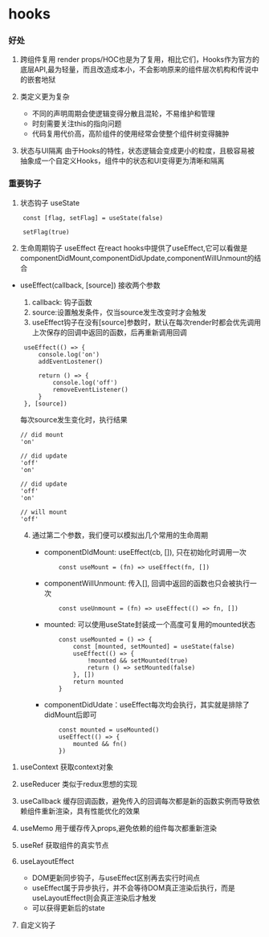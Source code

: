 # hooks

### 好处

1. 跨组件复用 render props/HOC也是为了复用，相比它们，Hooks作为官方的底层API,最为轻量，而且改造成本小，不会影响原来的组件层次机构和传说中的嵌套地狱

2. 类定义更为复杂
    - 不同的声明周期会使逻辑变得分散且混轮，不易维护和管理
    - 时刻需要关注this的指向问题
    - 代码复用代价高，高阶组件的使用经常会使整个组件树变得臃肿

3. 状态与UI隔离 由于Hooks的特性，状态逻辑会变成更小的粒度，且极容易被抽象成一个自定义Hooks，组件中的状态和UI变得更为清晰和隔离

### 重要钩子

1. 状态钩子 useState

```
    const [flag, setFlag] = useState(false)

    setFlag(true)
```

2. 生命周期钩子 useEffect 在react hooks中提供了useEffect,它可以看做是componentDidMount,componentDidUpdate,componentWillUnmount的结合

- useEffect(callback, [source]) 接收两个参数
    1. callback: 钩子函数
    2. source:设置触发条件，仅当source发生改变时才会触发
    3. useEffect钩子在没有[source]参数时，默认在每次render时都会优先调用上次保存的回调中返回的函数，后再重新调用回调

   ```
    useEffect(() => {
        console.log('on')
        addEventLostener()

        return () => {
            console.log('off')
            removeEventListener()
        }
    }, [source])
   ```
  每次source发生变化时，执行结果
    ```
    // did mount
    'on'

    // did update
    'off'
    'on'

    // did update
    'off'
    'on'

    // will mount
    'off'
    ```

    4. 通过第二个参数，我们便可以模拟出几个常用的生命周期
        - componentDIdMount: useEffect(cb, []), 只在初始化时调用一次
            ```
                const useMount = (fn) => useEffect(fn, [])
            ```

        - componentWillUnmount: 传入[], 回调中返回的函数也只会被执行一次
            ```
                const useUnmount = (fn) => useEffect(() => fn, [])
            ```

        - mounted: 可以使用useState封装成一个高度可复用的mounted状态

            ```
                const useMounted = () => {
                    const [mounted, setMounted] = useState(false)
                    useEffect(() => {
                        !mounted && setMounted(true)
                        return () => setMounted(false)
                    }, [])
                    return mounted
                }
            ```
        - componentDidUdate：useEffect每次均会执行，其实就是排除了didMount后即可
            ```
                const mounted = useMounted()
                useEffect(() => {
                    mounted && fn()
                })
            ```

1. useContext 获取context对象

2. useReducer 类似于redux思想的实现

3. useCallback 缓存回调函数，避免传入的回调每次都是新的函数实例而导致依赖组件重新渲染，具有性能优化的效果
4. useMemo 用于缓存传入props,避免依赖的组件每次都重新渲染

5. useRef 获取组件的真实节点

6. useLayoutEffect
    - DOM更新同步钩子，与useEffect区别再去实行时间点
    - useEffect属于异步执行，并不会等待DOM真正渲染后执行，而是useLayoutEffect则会真正渲染后才触发
    - 可以获得更新后的state

7. 自定义钩子

